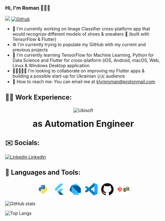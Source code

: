 ### Hi, I'm Roman 👋👨‍💻
![](https://visitor-badge.laobi.icu/badge?page_id=romaklym.romaklym) [![Github](https://img.shields.io/github/followers/romaklym?label=Follow&style=social)](https://github.com/romaklym)

- 🛫 I'm currently working on Image Classifier cross-platform app that would recognize different models of shoes & sneakers 👟 (built with TensorFlow & Flutter)
- ⚙️ I'm currently trying to populate my GitHub with my current and previous projects
- 📖 I'm currently learning TensorFlow for Machine Learning, Python for Data Science and Flutter for cross-platform (iOS, Android, macOS, Web, Linux & Windows Desktop application
- 🧑🏻‍🤝‍🧑🏽 I'm looking to collaborate on improving my Flutter apps & building a possible start-up for Ukrainian 🇺🇦 audience
- 📮 How to reach me: You can email me at klymroman@protonmail.com

## 👨‍💻 Work Experience:
<p align="center">
<img src="https://avatars.githubusercontent.com/u/30477886?s=200&v=4" alt="Ubisoft" height="60" style="vertical-align:top; margin:4px">
<h1 align="center" style="margin-top: 0px;">as Automation Engineer</h1>
</p>

## ✉️ Socials:
[![Linkedin](https://i.stack.imgur.com/gVE0j.png) LinkedIn](https://www.linkedin.com/in/klymroman/)
&nbsp;

## 🧰 Languages and Tools:
<p align="center">
<img src="https://raw.githubusercontent.com/github/explore/80688e429a7d4ef2fca1e82350fe8e3517d3494d/topics/python/python.png" alt="Python" height="40" style="vertical-align:top; margin:4px">
<img src="https://raw.githubusercontent.com/github/explore/80688e429a7d4ef2fca1e82350fe8e3517d3494d/topics/flutter/flutter.png" alt="Flutter" height="40" style="vertical-align:top; margin:4px">
<img src="https://raw.githubusercontent.com/github/explore/80688e429a7d4ef2fca1e82350fe8e3517d3494d/topics/dart/dart.png" alt="Dart" height="40" style="vertical-align:top; margin:4px">
<img src="https://raw.githubusercontent.com/github/explore/80688e429a7d4ef2fca1e82350fe8e3517d3494d/topics/visual-studio-code/visual-studio-code.png" alt="VS Code" height="40" style="vertical-align:top; margin:4px">
<img src="https://raw.githubusercontent.com/github/explore/78df643247d429f6cc873026c0622819ad797942/topics/github/github.png" alt="GitHub" height="40" style="vertical-align:top; margin:4px">
<img src="https://raw.githubusercontent.com/github/explore/80688e429a7d4ef2fca1e82350fe8e3517d3494d/topics/git/git.png" alt="git" height="40" style="vertical-align:top; margin:4px">
</p>


![GitHub stats](https://github-readme-stats.vercel.app/api?username=romaklym&show_icons=true&theme=cobalt2)

![Top Langs](https://github-readme-stats.vercel.app/api/top-langs/?username=romaklym&theme=cobalt2)
